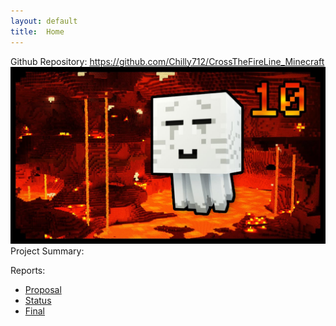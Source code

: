 ```yaml
---
layout: default
title:  Home
---
```


Github Repository: https://github.com/Chilly712/CrossTheFireLine_Minecraft
<img src="images/Ghast.jpg" width="700">
Project Summary:

Reports:

- [Proposal](proposal.html)
- [Status](status.html)
- [Final](final.html)


